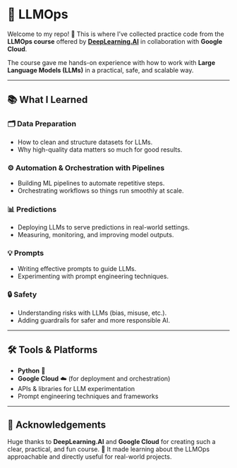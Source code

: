 # 🌟 LLMOps

Welcome to my repo! 🎉
This is where I’ve collected practice code from the **LLMOps course** offered by **[DeepLearning.AI](https://www.deeplearning.ai/)** in collaboration with **Google Cloud**.

The course gave me hands-on experience with how to work with **Large Language Models (LLMs)** in a practical, safe, and scalable way.

---

## 📚 What I Learned

### 🗂️ Data Preparation

* How to clean and structure datasets for LLMs.
* Why high-quality data matters so much for good results.

### ⚙️ Automation & Orchestration with Pipelines

* Building ML pipelines to automate repetitive steps.
* Orchestrating workflows so things run smoothly at scale.

### 📊 Predictions

* Deploying LLMs to serve predictions in real-world settings.
* Measuring, monitoring, and improving model outputs.

### 💡 Prompts

* Writing effective prompts to guide LLMs.
* Experimenting with prompt engineering techniques.

### 🔒 Safety

* Understanding risks with LLMs (bias, misuse, etc.).
* Adding guardrails for safer and more responsible AI.

---

## 🛠️ Tools & Platforms

* **Python** 🐍
* **Google Cloud** ☁️ (for deployment and orchestration)
* APIs & libraries for LLM experimentation
* Prompt engineering techniques and frameworks

---

## 🙏 Acknowledgements

Huge thanks to **DeepLearning.AI** and **Google Cloud** for creating such a clear, practical, and fun course. 💙
It made learning about the LLMOps approachable and directly useful for real-world projects.
